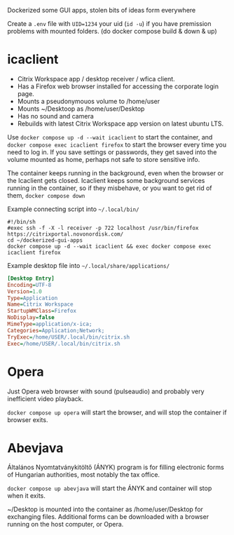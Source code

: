 Dockerized some GUI apps, stolen bits of ideas form everywhere

Create a `.env` file with `UID=1234` your uid (`id -u`) if you have premission
problems with mounted folders. (do docker compose build & down & up) 

# icaclient

 - Citrix Workspace app / desktop receiver / wfica client.
 - Has a Firefox web browser installed for accessing the corporate login page.
 - Mounts a pseudonymouos volume to /home/user
 - Mounts ~/Desktoop as /home/user/Desktop
 - Has no sound and camera
 - Rebuilds with latest Citrix Workspace app version on latest ubuntu LTS.

Use `docker compose up -d --wait icaclient` to start the container, and
`docker compose exec icaclient firefox` to start the browser every time
you need to log in. If you save settings or passwords, they get saved
into the volume mounted as home, perhaps not safe to store sensitive info.

The container keeps running in the background, even when the browser or
the Icaclient gets closed. Icaclient keeps some background services running
in the container, so if they misbehave, or you want to get rid of them,
`docker compose down`

Example connecting script into `~/.local/bin/`

```shell
#!/bin/sh
#exec ssh -f -X -l receiver -p 722 localhost /usr/bin/firefox https://citrixportal.novonordisk.com/
cd ~/dockerized-gui-apps
docker compose up -d --wait icaclient && exec docker compose exec icaclient firefox
```

Example desktop file into `~/.local/share/applications/`

```ini
[Desktop Entry]
Encoding=UTF-8
Version=1.0
Type=Application
Name=Citrix Workspace
StartupWMClass=Firefox
NoDisplay=false
MimeType=application/x-ica;
Categories=Application;Network;
TryExec=/home/USER/.local/bin/citrix.sh
Exec=/home/USER/.local/bin/citrix.sh
```


# Opera

Just Opera web browser with sound (pulseaudio) and probably
very inefficient video playback.

`docker compose up opera` will start the browser,
and will stop the container if browser exits.


# Abevjava

Általános Nyomtatványkitöltő (ÁNYK) program is for filling electronic forms
of Hungarian authorities, most notably the tax office.

`docker compose up abevjava` will start the ÁNYK and
container will stop when it exits.

~/Desktop is mounted into the container as /home/user/Desktop for exchanging
files. Additional forms can be downloaded with a browser running on the
host computer, or Opera.

